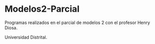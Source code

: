 # Modelos2-Parcial

Programas realizados en el parcial de modelos 2 con el profesor Henry Diosa.

Universidad Distrital.
